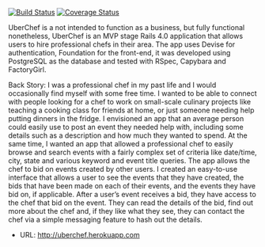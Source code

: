 [![Build Status](https://travis-ci.org/NickTerrafranca/uberchef.svg?branch=master)](https://travis-ci.org/NickTerrafranca/uberchef)
[![Coverage Status](https://coveralls.io/repos/NickTerrafranca/uberchef/badge.png)](https://coveralls.io/r/NickTerrafranca/uberchef)

UberChef is a not intended to function as a business, but fully functional nonetheless, UberChef is an MVP stage Rails 4.0 application that allows users to hire professional chefs in their area. The app uses Devise for authentication, Foundation for the front-end, it was developed using PostgreSQL as the database and tested with RSpec, Capybara and FactoryGirl.

Back Story:
I was a professional chef in my past life and I would occasionally find myself with some free time. I wanted to be able to connect with people looking for a chef to work on small-scale culinary projects like teaching a cooking class for friends at home, or just someone needing help putting dinners in the fridge. I envisioned an app that an average person could easily use to post an event they needed help with, including some details such as a description and how much they wanted to spend. At the same time, I wanted an app that allowed a professional chef to easily browse and search events with a fairly complex set of criteria like date/time, city, state and various keyword and event title queries. The app allows the chef to bid on events created by other users. I created an easy-to-use interface that allows a user to see the events that they have created, the bids that have been made on each of their events, and the events they have bid on, if applicable. After a user’s event receives a bid, they have access to the chef that bid on the event. They can read the details of the bid, find out more about the chef and, if they like what they see, they can contact the chef via a simple messaging feature to hash out the details.

* URL: http://uberchef.herokuapp.com
